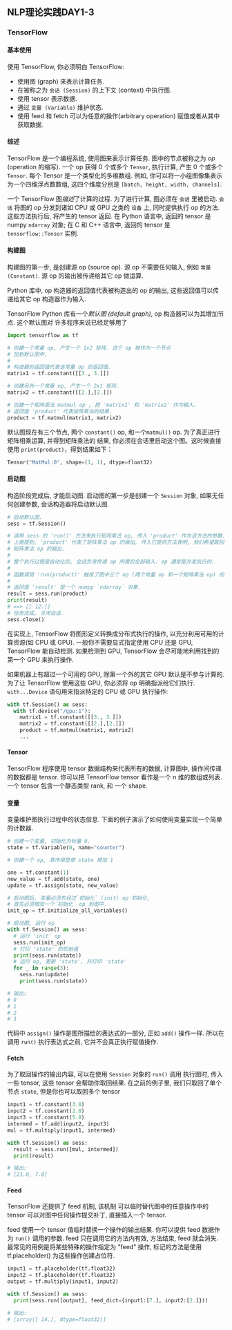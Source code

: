 ## NLP理论实践DAY1-3

### TensorFlow

#### 基本使用

使用 TensorFlow, 你必须明白 TensorFlow:

- 使用图 (graph) 来表示计算任务.
- 在被称之为 `会话 (Session)` 的上下文 (context) 中执行图.
- 使用 tensor 表示数据.
- 通过 `变量 (Variable)` 维护状态.
- 使用 feed 和 fetch 可以为任意的操作(arbitrary operation) 赋值或者从其中获取数据.

#### 综述

TensorFlow 是一个编程系统, 使用图来表示计算任务. 图中的节点被称之为 *op* (operation 的缩写). 一个 op 获得 0 个或多个 `Tensor`, 执行计算, 产生 0 个或多个 `Tensor`. 每个 Tensor 是一个类型化的多维数组. 例如, 你可以将一小组图像集表示为一个四维浮点数数组, 这四个维度分别是 `[batch, height, width, channels]`.

一个 TensorFlow 图*描述*了计算的过程. 为了进行计算, 图必须在 `会话` 里被启动. `会话` 将图的 op 分发到诸如 CPU 或 GPU 之类的 `设备` 上, 同时提供执行 op 的方法. 这些方法执行后, 将产生的 tensor 返回. 在 Python 语言中, 返回的 tensor 是 numpy `ndarray` 对象; 在 C 和 C++ 语言中, 返回的 tensor 是`tensorflow::Tensor` 实例.

#### 构建图

构建图的第一步, 是创建源 op (source op). 源 op 不需要任何输入, 例如 `常量 (Constant)`. 源 op 的输出被传递给其它 op 做运算.

Python 库中, op 构造器的返回值代表被构造出的 op 的输出, 这些返回值可以传递给其它 op 构造器作为输入.

TensorFlow Python 库有一个*默认图 (default graph)*, op 构造器可以为其增加节点. 这个默认图对 许多程序来说已经足够用了

```python
import tensorflow as tf

# 创建一个常量 op, 产生一个 1x2 矩阵. 这个 op 被作为一个节点
# 加到默认图中.
#
# 构造器的返回值代表该常量 op 的返回值.
matrix1 = tf.constant([[3., 3.]])

# 创建另外一个常量 op, 产生一个 2x1 矩阵.
matrix2 = tf.constant([[2.],[2.]])

# 创建一个矩阵乘法 matmul op , 把 'matrix1' 和 'matrix2' 作为输入.
# 返回值 'product' 代表矩阵乘法的结果.
product = tf.matmul(matrix1, matrix2)
```

默认图现在有三个节点, 两个 `constant()` op, 和一个`matmul()` op. 为了真正进行矩阵相乘运算, 并得到矩阵乘法的 结果, 你必须在会话里启动这个图。这时候直接使用 `print(product)`，得到结果如下：

```python
Tensor("MatMul:0", shape=(1, 1), dtype=float32)
```

#### 启动图

构造阶段完成后, 才能启动图. 启动图的第一步是创建一个 `Session` 对象, 如果无任何创建参数, 会话构造器将启动默认图.

```python
# 启动默认图.
sess = tf.Session()

# 调用 sess 的 'run()' 方法来执行矩阵乘法 op, 传入 'product' 作为该方法的参数.
# 上面提到, 'product' 代表了矩阵乘法 op 的输出, 传入它是向方法表明, 我们希望取回
# 矩阵乘法 op 的输出.
#
# 整个执行过程是自动化的, 会话负责传递 op 所需的全部输入. op 通常是并发执行的.
#
# 函数调用 'run(product)' 触发了图中三个 op (两个常量 op 和一个矩阵乘法 op) 的执行.
#
# 返回值 'result' 是一个 numpy `ndarray` 对象.
result = sess.run(product)
print(result)
# ==> [[ 12.]]
# 任务完成, 关闭会话.
sess.close()
```

在实现上, TensorFlow 将图形定义转换成分布式执行的操作, 以充分利用可用的计算资源(如 CPU 或 GPU). 一般你不需要显式指定使用 CPU 还是 GPU, TensorFlow 能自动检测. 如果检测到 GPU, TensorFlow 会尽可能地利用找到的第一个 GPU 来执行操作.

如果机器上有超过一个可用的 GPU, 除第一个外的其它 GPU 默认是不参与计算的. 为了让 TensorFlow 使用这些 GPU, 你必须将 op 明确指派给它们执行. `with...Device` 语句用来指派特定的 CPU 或 GPU 执行操作:

```python
with tf.Session() as sess:
  with tf.device("/gpu:1"):
    matrix1 = tf.constant([[3., 3.]])
    matrix2 = tf.constant([[2.],[2.]])
    product = tf.matmul(matrix1, matrix2)
    ...
```

#### Tensor

TensorFlow 程序使用 tensor 数据结构来代表所有的数据, 计算图中, 操作间传递的数据都是 tensor. 你可以把 TensorFlow tensor 看作是一个 n 维的数组或列表. 一个 tensor 包含一个静态类型 rank, 和 一个 shape.

#### 变量

变量维护图执行过程中的状态信息. 下面的例子演示了如何使用变量实现一个简单的计数器.

```python
# 创建一个变量, 初始化为标量 0.
state = tf.Variable(0, name="counter")

# 创建一个 op, 其作用是使 state 增加 1

one = tf.constant(1)
new_value = tf.add(state, one)
update = tf.assign(state, new_value)

# 启动图后, 变量必须先经过`初始化` (init) op 初始化,
# 首先必须增加一个`初始化` op 到图中.
init_op = tf.initialize_all_variables()

# 启动图, 运行 op
with tf.Session() as sess:
  # 运行 'init' op
  sess.run(init_op)
  # 打印 'state' 的初始值
  print(sess.run(state))
  # 运行 op, 更新 'state', 并打印 'state'
  for _ in range(3):
    sess.run(update)
    print(sess.run(state))

# 输出:
# 0
# 1
# 2
# 3
```

代码中 `assign()` 操作是图所描绘的表达式的一部分, 正如 `add()` 操作一样. 所以在调用 `run()` 执行表达式之前, 它并不会真正执行赋值操作.

#### Fetch

为了取回操作的输出内容, 可以在使用 `Session` 对象的 `run()` 调用 执行图时, 传入一些 tensor, 这些 tensor 会帮助你取回结果. 在之前的例子里, 我们只取回了单个节点 `state`, 但是你也可以取回多个 tensor

```python
input1 = tf.constant(3.0)
input2 = tf.constant(2.0)
input3 = tf.constant(5.0)
intermed = tf.add(input2, input3)
mul = tf.multiply(input1, intermed)

with tf.Session() as sess:
  result = sess.run([mul, intermed])
  print(result)

# 输出:
# [21.0, 7.0]
```

#### Feed

TensorFlow 还提供了 feed 机制, 该机制 可以临时替代图中的任意操作中的 tensor 可以对图中任何操作提交补丁, 直接插入一个 tensor.

feed 使用一个 tensor 值临时替换一个操作的输出结果. 你可以提供 feed 数据作为 `run()` 调用的参数. feed 只在调用它的方法内有效, 方法结束, feed 就会消失. 最常见的用例是将某些特殊的操作指定为 "feed" 操作, 标记的方法是使用 tf.placeholder() 为这些操作创建占位符.

```python
input1 = tf.placeholder(tf.float32)
input2 = tf.placeholder(tf.float32)
output = tf.multiply(input1, input2)

with tf.Session() as sess:
  print(sess.run([output], feed_dict={input1:[7.], input2:[2.]}))

# 输出:
# [array([ 14.], dtype=float32)]
```

